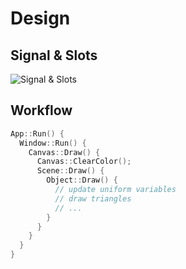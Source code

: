# Design

## Signal & Slots

![Signal & Slots](https://mermaid.ink/img/pako:eNqVlF1vgjAUhv9K06t96Q8ghsTo5ZaZObMbEnKEg3ST1rRFsjn_-6CWj4K6rTdAeXrO-55z4EAjESP1aLQFpeYMNhKygBNinsk0WzPk-pFtUk0O1T4h90SxDYctiVLgG4xvbqv9Y-fQbteyLzkfADPIUMKf482A70G1-FxCMYCe1-8YNRonk-laaQmR9v3hMZNzKzRZ7WLQuBCKaSaGOheC_df7MkKOv0hdphCj7IRspaw4S4TMBkdeJXtClbYbb4zHojhT5q7GXCohw0zsa6Gdl0nZZ1znSYIyVOwLQ8dRB-RYhAZuRFUXZzDGY5_Urk7Ls6cNWo5Ds-5GI2KL1KCi4Bc4N-RFzhajx9kpOy0jsdNPV-IQvejGDuNpiTNuJJYlRR5hRduprAN_-3Una5rxFCXTcI4XZ2rgRHf8XJftiDRFczrYFG3IObW5wjnSr3C9JljOaaGx0svbWhmivdQXUOum0z6bnT7QMlUGLC7_g-aLCqhOMcOAeuVtDPIjoAE_lhzkWiw_eUQ9LXN8oLn5au1vk3oJbBUefwCU-4zE?type=png)

## Workflow

```cpp
App::Run() {
  Window::Run() {
    Canvas::Draw() {
      Canvas::ClearColor();
      Scene::Draw() {
        Object::Draw() {
          // update uniform variables
          // draw triangles
          // ...
        }
      }
    }
  }
}
```
